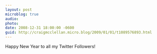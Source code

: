 ```yaml
---
layout: post
microblog: true
audio: 
photo: 
date: 2008-12-31 18:00:00 -0600
guid: http://craigmcclellan.micro.blog/2009/01/01/t1089576893.html
---
```

Happy New Year to all my Twitter Followers!
